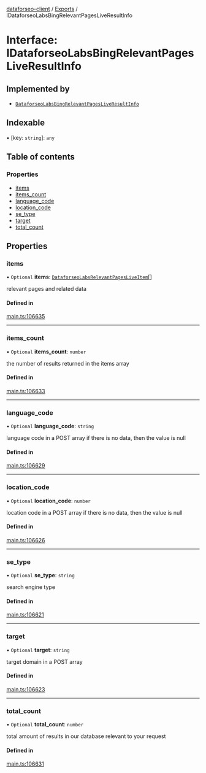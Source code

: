 [dataforseo-client](../README.md) / [Exports](../modules.md) / IDataforseoLabsBingRelevantPagesLiveResultInfo

# Interface: IDataforseoLabsBingRelevantPagesLiveResultInfo

## Implemented by

- [`DataforseoLabsBingRelevantPagesLiveResultInfo`](../classes/DataforseoLabsBingRelevantPagesLiveResultInfo.md)

## Indexable

▪ [key: `string`]: `any`

## Table of contents

### Properties

- [items](IDataforseoLabsBingRelevantPagesLiveResultInfo.md#items)
- [items\_count](IDataforseoLabsBingRelevantPagesLiveResultInfo.md#items_count)
- [language\_code](IDataforseoLabsBingRelevantPagesLiveResultInfo.md#language_code)
- [location\_code](IDataforseoLabsBingRelevantPagesLiveResultInfo.md#location_code)
- [se\_type](IDataforseoLabsBingRelevantPagesLiveResultInfo.md#se_type)
- [target](IDataforseoLabsBingRelevantPagesLiveResultInfo.md#target)
- [total\_count](IDataforseoLabsBingRelevantPagesLiveResultInfo.md#total_count)

## Properties

### items

• `Optional` **items**: [`DataforseoLabsRelevantPagesLiveItem`](../classes/DataforseoLabsRelevantPagesLiveItem.md)[]

relevant pages and related data

#### Defined in

[main.ts:106635](https://github.com/dataforseo/TypeScriptClient/blob/7ca1aa4/main.ts#L106635)

___

### items\_count

• `Optional` **items\_count**: `number`

the number of results returned in the items array

#### Defined in

[main.ts:106633](https://github.com/dataforseo/TypeScriptClient/blob/7ca1aa4/main.ts#L106633)

___

### language\_code

• `Optional` **language\_code**: `string`

language code in a POST array
if there is no data, then the value is null

#### Defined in

[main.ts:106629](https://github.com/dataforseo/TypeScriptClient/blob/7ca1aa4/main.ts#L106629)

___

### location\_code

• `Optional` **location\_code**: `number`

location code in a POST array
if there is no data, then the value is null

#### Defined in

[main.ts:106626](https://github.com/dataforseo/TypeScriptClient/blob/7ca1aa4/main.ts#L106626)

___

### se\_type

• `Optional` **se\_type**: `string`

search engine type

#### Defined in

[main.ts:106621](https://github.com/dataforseo/TypeScriptClient/blob/7ca1aa4/main.ts#L106621)

___

### target

• `Optional` **target**: `string`

target domain in a POST array

#### Defined in

[main.ts:106623](https://github.com/dataforseo/TypeScriptClient/blob/7ca1aa4/main.ts#L106623)

___

### total\_count

• `Optional` **total\_count**: `number`

total amount of results in our database relevant to your request

#### Defined in

[main.ts:106631](https://github.com/dataforseo/TypeScriptClient/blob/7ca1aa4/main.ts#L106631)
